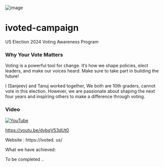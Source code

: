 
![image](https://github.com/user-attachments/assets/b152c5a5-7d50-4ea9-ad61-eca5943d84ea)

# ivoted-campaign
US Election 2024 Voting Awareness Program

### Why Your Vote Matters
Voting is a powerful tool for change. It’s how we shape policies, elect leaders, and make our voices heard. Make sure to take part in building the future!

I (Sanjeev) and Tanuj worked together, We both are 10th graders, cannot vote in this election. However, we are passionate about shaping the next four years and inspiring others to make a difference through voting.

### Video

[![YouTube](http://i.ytimg.com/vi/dybqV53dUt0/hqdefault.jpg)](https://www.youtube.com/watch?v=dybqV53dUt0)

https://youtu.be/dybqV53dUt0

Website : https://ivoted. us/

What we have achieved:

To be completed ..
